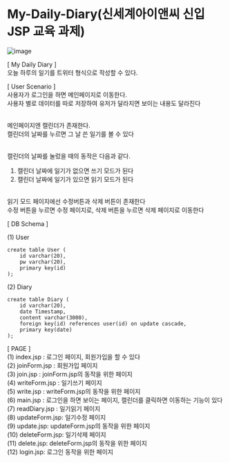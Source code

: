 # My-Daily-Diary(신세계아이앤씨 신입 JSP 교육 과제)
![image](https://user-images.githubusercontent.com/55080554/174471242-bd1572a4-dc01-4d77-94fc-45bd7627bf16.png)

[ My Daily Diary ]
<br>오늘 하루의 일기를 트위터 형식으로 작성할 수 있다.

[ User Scenario ]
<br>사용자가 로그인을 하면 메인페이지로 이동한다.
<br>사용자 별로 데이터를 따로 저장하여 유저가 달라지면 보이는 내용도 달라진다

<br>메인페이지엔 캘린더가 존재한다.
<br>캘린더의 날짜를 누르면 그 날 쓴 일기를 볼 수 있다

<br>캘린더의 날짜를 눌렀을 때의 동작은 다음과 같다. 
1. 캘린더 날짜에 일기가 없으면 쓰기 모드가 된다
2. 캘린더 날짜에 일기가 있으면 읽기 모드가 된다

<br>읽기 모드 페이지에선 수정버튼과 삭제 버튼이 존재한다
<br>수정 버튼을 누르면 수정 페이지로, 삭제 버튼을 누르면 삭제 페이지로 이동한다

[ DB Schema ]

(1) User
```
create table User (
	id varchar(20),
	pw varchar(20),
	primary key(id)
);
```

(2) Diary
```
create table Diary (
	id varchar(20), 
	date Timestamp,
	content varchar(3000),
	foreign key(id) references user(id) on update cascade,
	primary key(date)
); 
```

[ PAGE ]
<br>(1) index.jsp : 로그인 페이지, 회원가입을 할 수 있다
<br>(2) joinForm.jsp : 회원가입 페이지
<br>(3) join.jsp : joinForm.jsp의 동작을 위한 페이지
<br>(4) writeForm.jsp : 일기쓰기 페이지
<br>(5) write.jsp : writeForm.jsp의 동작을 위한 페이지
<br>(6) main.jsp : 로그인을 하면 보이는 페이지, 캘린더를 클릭하면 이동하는 기능이 있다
<br>(7) readDiary.jsp : 일기읽기 페이지
<br>(8) updateForm.jsp: 일기수정 페이지
<br>(9) update.jsp: updateForm.jsp의 동작을 위한 페이지
<br>(10) deleteForm.jsp: 일기삭제 페이지
<br>(11) delete.jsp: deleteForm.jsp의 동작을 위한 페이지
<br>(12) login.jsp: 로그인 동작을 위한 페이지
